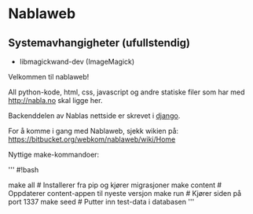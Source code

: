 # Nablaweb #

## Systemavhangigheter (ufullstendig)

* libmagickwand-dev (ImageMagick)

Velkommen til nablaweb!

All python-kode, html, css, javascript og andre statiske filer som har med http://nabla.no skal ligge her.

Backenddelen av Nablas nettside er skrevet i [django](http://djangoproject.org).

For å komme i gang med Nablaweb, sjekk wikien på: https://bitbucket.org/webkom/nablaweb/wiki/Home

Nyttige make-kommandoer:

'''
#!bash

make all # Installerer fra pip og kjører migrasjoner
make content # Oppdaterer content-appen til nyeste versjon
make run # Kjører siden på port 1337
make seed # Putter inn test-data i databasen
'''
